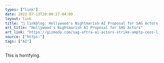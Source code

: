 ```yaml
---
types: ["link"]
date: 2023-07-13T20:00:27-04:00
layout: link
title: "🔗 linkblog: Hollywood's Nightmarish AI Proposal for SAG Actors'"
art_title: "Hollywood's Nightmarish AI Proposal for SAG Actors"
art_link: "https://gizmodo.com/sag-aftra-ai-actors-strike-amptp-ceos-likeness-image-1850638409?utm_source=regular"
source: ["https:"]
tags: ["AI"]
---
```

This is horrifying.  
 
